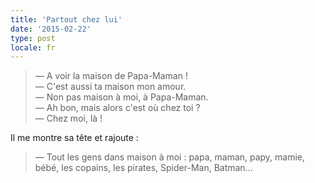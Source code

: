 ```yaml
---
title: 'Partout chez lui'
date: '2015-02-22'
type: post
locale: fr
---
```


> — A voir la maison de Papa-Maman !  
> — C'est aussi ta maison mon amour.  
> — Non pas maison à moi, à Papa-Maman.  
> — Ah bon, mais alors c'est où chez toi ?  
> — Chez moi, là !

Il me montre sa tête et rajoute :

> — Tout les gens dans maison à moi : papa, maman, papy, mamie, bébé, les copains, les pirates, Spider-Man, Batman...
